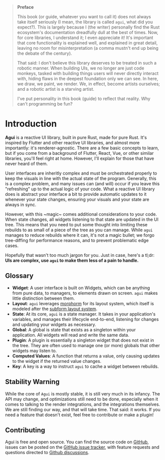 > **Preface**
> 
> This book (or guide, whatever you want to call it) does not always take itself seriously (I mean, the library is called `agui`, what did you expect?). This is largely because I (the writer) personally find the Rust ecosystem's documentation dreadfully dull at the best of times. Now, for core libraries, I understand it; I even appreciate it! It's important that core functionality is explained well, and explained in great detail, leaving no room for misinterpretation (a comma mustn't end up being the debate of the century).
> 
> That said: I don't believe this library deserves to be treated in such a robotic manner. When building UIs, we no longer are just code monkeys, tasked with building things users will never directly interact with, hiding flaws in the deepest foundation only we can see. In here, we draw, we paint, we render. We, in effect, become artists ourselves; and a robotic artist is a starving artist.
> 
> I've put personality in this book (guide) to reflect that reality. Why can't programming be fun?

# Introduction

**Agui** is a reactive UI library, built in pure Rust, made for pure Rust. It's inspired by Flutter and other reactive UI libraries, and almost more importantly: it's renderer-agnostic.  There are a few basic concepts to learn, but if you come from a background of Flutter, React, Vue, or other similar libraries, you'll feel right at home. However, I'll explain for those that have never heard of them.

User interfaces are inheritly complex and must be orchestrated properly to keep the visuals in line with the actual state of the program. Generally, this is a complex problem, and many issues can (and will) occur if you leave this "refreshing" up to the actual logic of your code. What a reactive UI library does is abstract your interface a bit to provide automatic updates to it whenever your state changes, ensuring your visuals and your state are always in sync.

However, with this ~magic~ comes additional considerations to your code. When state changes, all widgets listening to that state are updated in the UI tree. This means that you need to put some thought into limiting these rebuilds to as small of a piece of the tree as you can manage. While `agui` manages to reduce rebuilds where it can, it's not a magic bullet; we forgo tree-diffing for performance reasons, and to prevent problematic edge cases.

Hopefully that wasn't too much jargon for you. Just in case, here's a tl;dr: **UIs are complex, use `agui` to make them less of a pain to handle.**

## Glossary

- **Widget**: A user interface is built on Widgets, which can be anything from pure data, to managers, to elements drawn on screen. `agui` makes little distinction between them.
- **Layout**: `agui` leverages [morphorm](https://github.com/geom3trik/morphorm) for its layout system, which itself is modeled after the [subform layout system](https://subformapp.com/articles/why-not-flexbox/).
- **State**: At its core, `agui` is a state manager. It takes in your application's variables, and manages their lifecycle end-to-end, listening for changes and updating your widgets as necessary.
- **Global**: A global is state that exists as a singleton within your application. All widgets will read and write the same data.
- **Plugin**: A plugin is essentially a singleton widget that does not exist in the tree. They are often used to manage one (or more) globals that other widgets may listen to.
- **Computed Values**: A function that returns a value, only causing updates to the widget if the returned value changes.
- **Key**: A key is a way to instruct `agui` to cache a widget between rebuilds.

## Stability Warning

While the core of `Agui` is mostly stable, it is still very much in its infancy. The API may change, and optimizations still need to be done, especially when it comes to talking to the render integrations, and the integrations themselves. We are still finding our way, and that will take time. That said: it works. If you need a feature that doesn't exist, feel free to contribute or make a plugin!

## Contributing

Agui is free and open source. You can find the source code on [GitHub](https://github.com/stumblinbear/agui), issues can be posted on the [GitHub issue tracker](https://github.com/stumblinbear/agui/issues), with feature requests and questions directed to [Github discussions](https://github.com/stumblinbear/agui/discussions).